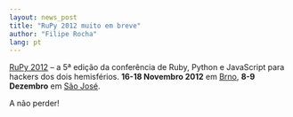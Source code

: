 ```yaml
---
layout: news_post
title: "RuPy 2012 muito em breve"
author: "Filipe Rocha"
lang: pt
---
```


[RuPy 2012][1] – a 5ª edição da conferência de Ruby, Python e JavaScript
para hackers dos dois hemisférios. **16-18 Novembro 2012** em [Brno][2],
**8-9 Dezembro** em [São José][3].

A não perder!



[1]: http://rupy.eu/ 
[2]: http://rupy.eu/#city-carousel 
[3]: http://rupy.com.br/#city-carousel 
